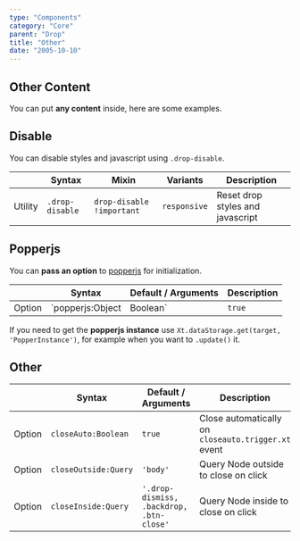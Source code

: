 ```yaml
---
type: "Components"
category: "Core"
parent: "Drop"
title: "Other"
date: "2005-10-10"
---
```


## Other Content

You can put **any content** inside, here are some examples.

<demo>
  <demovanilla src="vanilla/components/core/drop/other-content">
  </demovanilla>
</demo>

## Disable

You can disable styles and javascript using `.drop-disable`.

<div class="table-scroll">

|                      | Syntax                          | Mixin            | Variants               | Description                   |
| ----------------------- | ---------------------------- | -----------------| ----------------------------- |----------------------------- |
| Utility                  | `.drop-disable`       | `drop-disable !important`                | `responsive`                | Reset drop styles and javascript            |

</div>

<demo>
  <demovanilla src="vanilla/components/core/drop/disable">
  </demovanilla>
</demo>

## Popperjs

You can **pass an option** to [popperjs](https://popper.js.org/docs/v2/) for initialization.

<div class="table-scroll">

|                         | Syntax                                    | Default / Arguments                       | Description                   |
| ----------------------- | ----------------------------------------- | ----------------------------- | ----------------------------- |
| Option                  | `popperjs:Object|Boolean`                          | `true`        | Options for popperjs or `false` to disable            |

</div>

If you need to get the **popperjs instance** use `Xt.dataStorage.get(target, 'PopperInstance')`, for example when you want to `.update()` it.

## Other

<div class="table-scroll">

|                         | Syntax                                    | Default / Arguments                       | Description                   |
| ----------------------- | ----------------------------------------- | ----------------------------- | ----------------------------- |
| Option                  | `closeAuto:Boolean`                          | `true`        | Close automatically on `closeauto.trigger.xt` event            |
| Option                  | `closeOutside:Query`                          | `'body'`        | Query Node outside to close on click            |
| Option                  | `closeInside:Query`                          | `'.drop-dismiss, .backdrop, .btn-close'`        | Query Node inside to close on click            |

</div>

